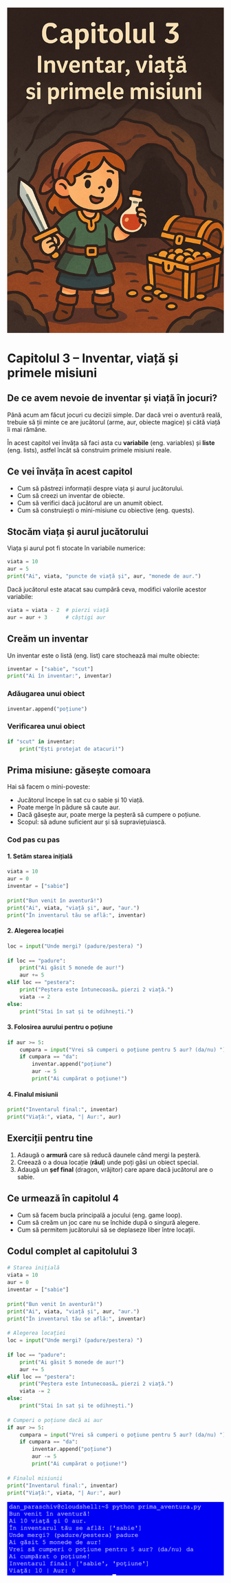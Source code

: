 ![Ilustratie capitol 3](./../imagini/cap3_ilustratie.png)

# Capitolul 3 – Inventar, viață și primele misiuni

## De ce avem nevoie de inventar și viață în jocuri?

Până acum am făcut jocuri cu decizii simple. Dar dacă vrei o aventură reală, trebuie să ții minte ce are jucătorul (arme, aur, obiecte magice) și câtă viață îi mai rămâne.

În acest capitol vei învăța să faci asta cu **variabile** (eng. variables) și **liste** (eng. lists), astfel încât să construim primele misiuni reale.

## Ce vei învăța în acest capitol

- Cum să păstrezi informații despre viața și aurul jucătorului.
- Cum să creezi un inventar de obiecte.
- Cum să verifici dacă jucătorul are un anumit obiect.
- Cum să construiești o mini-misiune cu obiective (eng. quests).

## Stocăm viața și aurul jucătorului

Viața și aurul pot fi stocate în variabile numerice:

```python
viata = 10
aur = 5
print("Ai", viata, "puncte de viață și", aur, "monede de aur.")
```

Dacă jucătorul este atacat sau cumpără ceva, modifici valorile acestor variabile:

```python
viata = viata - 2  # pierzi viață
aur = aur + 3      # câștigi aur
```

## Creăm un inventar

Un inventar este o listă (eng. list) care stochează mai multe obiecte:

```python
inventar = ["sabie", "scut"]
print("Ai în inventar:", inventar)
```

### Adăugarea unui obiect

```python
inventar.append("poțiune")
```

### Verificarea unui obiect

```python
if "scut" in inventar:
    print("Ești protejat de atacuri!")
```

## Prima misiune: găsește comoara

Hai să facem o mini-poveste:

- Jucătorul începe în sat cu o sabie și 10 viață.
- Poate merge în pădure să caute aur.
- Dacă găsește aur, poate merge la peșteră să cumpere o poțiune.
- Scopul: să adune suficient aur și să supraviețuiască.

### Cod pas cu pas

#### 1. Setăm starea inițială

```python
viata = 10
aur = 0
inventar = ["sabie"]

print("Bun venit în aventură!")
print("Ai", viata, "viață și", aur, "aur.")
print("În inventarul tău se află:", inventar)
```

#### 2. Alegerea locației

```python
loc = input("Unde mergi? (padure/pestera) ")

if loc == "padure":
    print("Ai găsit 5 monede de aur!")
    aur += 5
elif loc == "pestera":
    print("Peștera este întunecoasă… pierzi 2 viață.")
    viata -= 2
else:
    print("Stai în sat și te odihnești.")
```

#### 3. Folosirea aurului pentru o poțiune

```python
if aur >= 5:
    cumpara = input("Vrei să cumperi o poțiune pentru 5 aur? (da/nu) ")
    if cumpara == "da":
        inventar.append("poțiune")
        aur -= 5
        print("Ai cumpărat o poțiune!")
```

#### 4. Finalul misiunii

```python
print("Inventarul final:", inventar)
print("Viață:", viata, "| Aur:", aur)
```

## Exerciții pentru tine

1. Adaugă o **armură** care să reducă daunele când mergi la peșteră.
2. Creează o a doua locație (**râul**) unde poți găsi un obiect special.
3. Adaugă un **șef final** (dragon, vrăjitor) care apare dacă jucătorul are o sabie.

## Ce urmează în capitolul 4

- Cum să facem bucla principală a jocului (eng. game loop).
- Cum să creăm un joc care nu se închide după o singură alegere.
- Cum să permitem jucătorului să se deplaseze liber între locații.

## Codul complet al capitolului 3

```python
# Starea inițială
viata = 10
aur = 0
inventar = ["sabie"]

print("Bun venit în aventură!")
print("Ai", viata, "viață și", aur, "aur.")
print("În inventarul tău se află:", inventar)

# Alegerea locației
loc = input("Unde mergi? (padure/pestera) ")

if loc == "padure":
    print("Ai găsit 5 monede de aur!")
    aur += 5
elif loc == "pestera":
    print("Peștera este întunecoasă… pierzi 2 viață.")
    viata -= 2
else:
    print("Stai în sat și te odihnești.")

# Cumperi o poțiune dacă ai aur
if aur >= 5:
    cumpara = input("Vrei să cumperi o poțiune pentru 5 aur? (da/nu) ")
    if cumpara == "da":
        inventar.append("poțiune")
        aur -= 5
        print("Ai cumpărat o poțiune!")

# Finalul misiunii
print("Inventarul final:", inventar)
print("Viață:", viata, "| Aur:", aur)
```

![Exemplu executie](./../imagini/cap3_prima_aventura_rulare.png)
